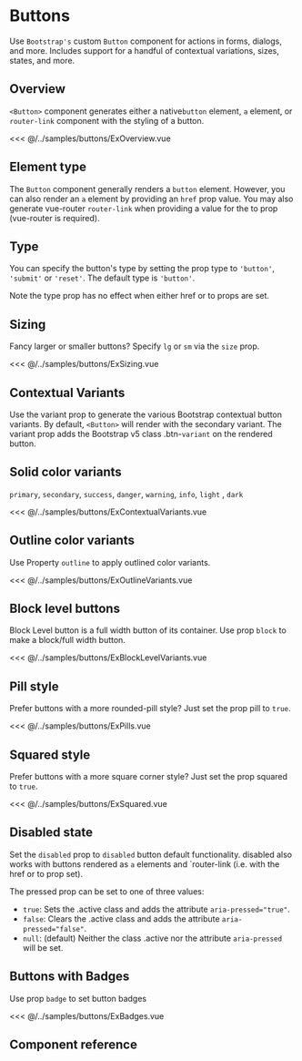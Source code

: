 # Buttons
Use `Bootstrap's` custom `Button` component for actions in forms, dialogs, and more.
Includes support for a handful of contextual variations, sizes, states, and more.

## Overview

`<Button>` component generates either a native`button` element, `a` element,
or `router-link` component with the styling of a button.

<<< @/../samples/buttons/ExOverview.vue

<Sample><ExOverview/></Sample>

##  Element type

The `Button` component generally renders a `button` element. However, you can also render an `a`
element by providing an `href` prop value. You may also generate vue-router
`router-link` when providing a value for the to prop (vue-router is required).

## Type

You can specify the button's type by setting the prop type to `'button'`,
`'submit'` or `'reset'`.
The default type is <code>'button'</code>.

Note the type prop has no effect when either href or to props are set.


## Sizing

Fancy larger or smaller buttons? Specify `lg` or `sm` via the `size` prop.

<<< @/../samples/buttons/ExSizing.vue

<Sample><ExSizing/></Sample>

## Contextual Variants

Use the variant prop to generate the various Bootstrap contextual button variants.
By default, <code>&lt;Button&gt;</code> will render with the secondary variant.
The variant prop adds the Bootstrap v5 class .btn-<code>variant</code> on the rendered button.

## Solid color variants

`primary`, `secondary`, `success`, `danger`, `warning`, `info`, `light` , `dark`

<<< @/../samples/buttons/ExContextualVariants.vue

<Sample><ExContextualVariants/></Sample>

##  Outline color variants

Use Property `outline` to apply outlined color variants.

<<< @/../samples/buttons/ExOutlineVariants.vue

<Sample><ExOutlineVariants/></Sample>

##  Block level buttons

Block Level button is a full width button of its container. Use prop `block` to make a block/full width button.

<<< @/../samples/buttons/ExBlockLevelVariants.vue

<Sample><ExBlockLevelVariants/></Sample>

##  Pill style

Prefer buttons with a more rounded-pill style? Just set the prop pill to `true`.

<<< @/../samples/buttons/ExPills.vue

<Sample><ExPills/></Sample>

##  Squared style

Prefer buttons with a more square corner style? Just set the prop squared to `true`.

<<< @/../samples/buttons/ExSquared.vue

<Sample><ExSquared/></Sample>

##  Disabled state

Set the `disabled` prop to `disabled` button default functionality. disabled also works with
buttons rendered as `a` elements and `router-link (i.e. with the href or to prop set).

The pressed prop can be set to one of three values:

- <code>true</code>: Sets the .active class and adds the attribute <code>aria-pressed="true"</code>.
- <code>false</code>: Clears the .active class and adds the attribute <code>aria-pressed="false"</code>.
- <code>null</code>: (default) Neither the class .active nor the attribute <code>aria-pressed</code> will be
  set.

##  Buttons with Badges

Use prop `badge` to set button badges

<<< @/../samples/buttons/ExBadges.vue

<Sample><ExBadges/></Sample>

##  Component reference

<ComponentReference/>

<script lang="ts" setup>
import ExBadges from "../../../samples/buttons/ExBadges.vue";
import ExBlockLevelVariants from "../../../samples/buttons/ExBlockLevelVariants.vue";
import ExContextualVariants from "../../../samples/buttons/ExContextualVariants.vue";
import ExOutlineVariants from "../../../samples/buttons/ExOutlineVariants.vue";
import ExOverview from "../../../samples/buttons/ExOverview.vue";
import ExPills from "../../../samples/buttons/ExPills.vue";
import ExSizing from "../../../samples/buttons/ExSizing.vue";
import ExSquared from "../../../samples/buttons/ExSquared.vue";
import ComponentReference from "../../../samples/buttons/ComponentReference.vue";
</script>

<style>
.child-m-2  button {
    margin: 2px !important;
}
</style>